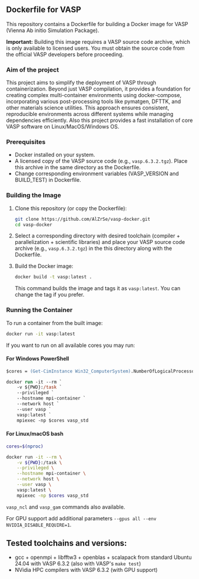## Dockerfile for VASP

This repository contains a Dockerfile for building a Docker image for VASP (Vienna Ab initio Simulation Package).

**Important:** Building this image requires a VASP source code archive, which is only available to licensed users. You must obtain the source code from the official VASP developers before proceeding.

### Aim of the project
This project aims to simplify the deployment of VASP through containerization. Beyond just VASP compilation, it provides a foundation for creating complex multi-container environments using docker-compose, incorporating various post-processing tools like pymatgen, DFTTK, and other materials science utilities. This approach ensures consistent, reproducible environments across different systems while managing dependencies efficiently. Also this project provides a fast installation of core VASP software on Linux/MacOS/Windows OS.

### Prerequisites

*   Docker installed on your system.
*   A licensed copy of the VASP source code (e.g., `vasp.6.3.2.tgz`). Place this archive in the same directory as the Dockerfile.
*   Change corresponding environment variables (VASP_VERSION and BUILD_TEST) in Dockerfile.

### Building the Image

1.  Clone this repository (or copy the Dockerfile):

    ```bash
    git clone https://github.com/AlZrSe/vasp-docker.git
    cd vasp-docker
    ```

2.  Select a corresponding directory with desired toolchain (compiler + parallelization + scientific libraries) and place your VASP source code archive (e.g., `vasp.6.3.2.tgz`) in the this directory along with the Dockerfile.

3.  Build the Docker image:

    ```bash
    docker build -t vasp:latest .
    ```

    This command builds the image and tags it as `vasp:latest`. You can change the tag if you prefer.

### Running the Container

To run a container from the built image:

```bash
docker run -it vasp:latest
```

If you want to run on all available cores you may run:

#### For Windows PowerShell
```ps
$cores = (Get-CimInstance Win32_ComputerSystem).NumberOfLogicalProcessors

docker run -it --rm `
    -v ${PWD}:/task `
    --privileged `
    --hostname mpi-container `
    --network host `
    --user vasp `
    vasp:latest `
    mpiexec -np $cores vasp_std
```

#### For Linux/macOS bash
```bash
cores=$(nproc)

docker run -it --rm \
    -v ${PWD}:/task \
    --privileged \
    --hostname mpi-container \
    --network host \
    --user vasp \
    vasp:latest \
    mpiexec -np $cores vasp_std
```

`vasp_ncl` and `vasp_gam` commands also available.

For GPU support add additional parameters `--gpus all --env NVIDIA_DISABLE_REQUIRE=1`.

## Tested toolchains and versions:

* gcc + openmpi + libfftw3 + openblas + scalapack from standard Ubuntu 24.04 with VASP 6.3.2 (also with VASP's `make test`)
* NVidia HPC compilers with VASP 6.3.2 (with GPU support)